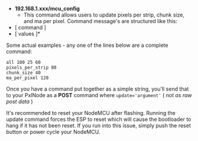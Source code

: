   - **192.168.1.xxx/mcu_config**
    - This command allows users to update pixels per strip, chunk size, and ma per pixel.
Command message's are structured like this:
- [ command ]
- [ values ]*

Some actual examples - any one of the lines below are a complete command:
```
all 100 25 60
pixels_per_strip 80
chunk_size 40
ma_per_pixel 120
```

Once you have a command put together as a simple string, you'll send that to your PxlNode as a **POST** command where `update='argument'` ( *not as raw post data* )

It's recommended to reset your NodeMCU after flashing. Running the update command forces the ESP to reset which will cause the bootloader to hang if it has not been reset. If you run into this issue, simply push the reset button or power cycle your NodeMCU.
